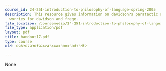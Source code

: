 ```yaml
---
course_id: 24-251-introduction-to-philosophy-of-language-spring-2005
description: This resource gives information on davidson?s paratactic analysis, and
  worries for davidson and frege.
file_location: /coursemedia/24-251-introduction-to-philosophy-of-language-spring-2005/89b287938f99ac434eea300a50d23df2_handout17.pdf
file_type: application/pdf
layout: pdf
title: handout17.pdf
type: course
uid: 89b287938f99ac434eea300a50d23df2

---
```

None
